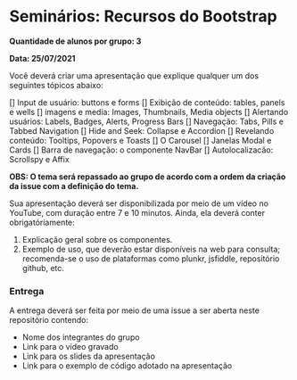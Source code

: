 # Seminários: Recursos do Bootstrap

**Quantidade de alunos por grupo: 3**

**Data: 25/07/2021**

Você deverá criar uma apresentação que explique qualquer um dos seguintes tópicos abaixo:

[] Input de usuário: buttons e forms
[] Exibição de conteúdo: tables, panels e wells
[] imagens e media: Images, Thumbnails, Media objects
[] Alertando usuários: Labels, Badges, Alerts, Progress Bars
[] Navegação: Tabs, Pills e Tabbed Navigation
[] Hide and Seek: Collapse e Accordion
[] Revelando conteúdo: Tooltips, Popovers e Toasts
[] O Carousel
[] Janelas Modal e Cards
[] Barra de navegação: o componente NavBar
[] Autolocalizacão: Scrollspy e Affix

**OBS: O tema será repassado ao grupo de acordo com a ordem da criação da issue com a definição do tema.**

Sua apresentação deverá ser disponibilizada por meio de um vídeo no YouTube, com duração entre 7 e 10 minutos.
Ainda, ela deverá conter obrigatóriamente:

1. Explicação geral sobre os componentes.
2. Exemplo de uso, que deverão estar disponíveis na web para consulta; recomenda-se o uso de plataformas como plunkr, jsfiddle, repositório github, etc.


### Entrega

A entrega deverá ser feita por meio de uma issue a ser aberta neste repositório contendo:
* Nome dos integrantes do grupo
* Link para o vídeo gravado
* Link para os slides da apresentação
* Link para o exemplo de código adotado na apresentação
